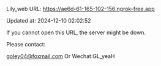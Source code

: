Lily_web URL: https://ae6d-61-165-102-156.ngrok-free.app

Updated at: 2024-12-10 02:02:52

If you cannot open this URL, the server might be down.

Please contact: 

goley04@foxmail.com Or Wechat:GL_yeaH